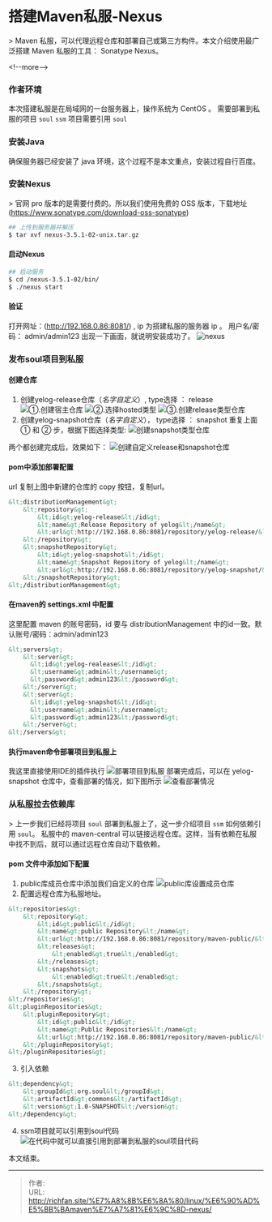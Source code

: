# 搭建Maven私服-Nexus

&gt; Maven 私服，可以代理远程仓库和部署自己或第三方构件。本文介绍使用最广泛搭建 Maven 私服的工具： Sonatype Nexus。

&lt;!--more--&gt;

### 作者环境
  本次搭建私服是在局域网的一台服务器上，操作系统为 CentOS 。
  需要部署到私服的项目 `soul`
  `ssm` 项目需要引用 `soul`

### 安装Java
  确保服务器已经安装了 java 环境，这个过程不是本文重点，安装过程自行百度。

### 安装Nexus
&gt; 官网 pro 版本的是需要付费的。所以我们使用免费的 OSS 版本，下载地址 (https://www.sonatype.com/download-oss-sonatype)

```bash
## 上传到服务器并解压
$ tar xvf nexus-3.5.1-02-unix.tar.gz
```

#### 启动Nexus
```bash
## 启动服务
$ cd /nexus-3.5.1-02/bin/
$ ./nexus start
```

#### 验证
打开网址：(http://192.168.0.86:8081/) , ip 为搭建私服的服务器 ip 。
用户名/密码： admin/admin123
出现一下画面，就说明安装成功了。
![nexus](http://img.saodiyang.com/FkIlJRDdMC2yJFT9huIk9gBuCe15.png)

### 发布soul项目到私服
#### 创建仓库
1. 创建yelog-release仓库（*名字自定义*）, type选择 ： release
![①.创建宿主仓库](http://img.saodiyang.com/Fk5UboZXVf4aegz63N4TDrITMh4V.png)
![②.选择hosted类型](http://img.saodiyang.com/FjAz8w445FFeVqDDzLLTLitOkZyV.png)
![③.创建release类型仓库](http://img.saodiyang.com/Ft2u5UPqdAFxldkkwAC2uVBtjDhF.png)
2. 创建yelog-snapshot仓库（*名字自定义*）， type选择 ： snapshot
重复上面 ① 和 ② 步，根据下图选择类型:
![创建snapshot类型仓库](http://img.saodiyang.com/FgX10ufvTV_YUK2vjrdRN3InKN1i.png)

两个都创建完成后，效果如下：
![创建自定义release和snapshot仓库](http://img.saodiyang.com/FjcMrajAM3anymLemHA2OoZZUut-.png)

#### pom中添加部署配置
url 复制上图中新建的仓库的 copy 按钮，复制url。
```xml
&lt;distributionManagement&gt;
    &lt;repository&gt;
        &lt;id&gt;yelog-release&lt;/id&gt;
        &lt;name&gt;Release Repository of yelog&lt;/name&gt;
        &lt;url&gt;http://192.168.0.86:8081/repository/yelog-release/&lt;/url&gt;
    &lt;/repository&gt;
    &lt;snapshotRepository&gt;
        &lt;id&gt;yelog-snapshot&lt;/id&gt;
        &lt;name&gt;Snapshot Repository of yelog&lt;/name&gt;
        &lt;url&gt;http://192.168.0.86:8081/repository/yelog-snapshot/&lt;/url&gt;
    &lt;/snapshotRepository&gt;
&lt;/distributionManagement&gt;
```
#### 在maven的 settings.xml 中配置
这里配置 maven 的账号密码，id 要与 distributionManagement 中的id一致。默认账号/密码：admin/admin123
```xml
&lt;servers&gt;
    &lt;server&gt;
      &lt;id&gt;yelog-realease&lt;/id&gt;
      &lt;username&gt;admin&lt;/username&gt;
      &lt;password&gt;admin123&lt;/password&gt;
    &lt;/server&gt;
    &lt;server&gt;
      &lt;id&gt;yelog-snapshot&lt;/id&gt;
      &lt;username&gt;admin&lt;/username&gt;
      &lt;password&gt;admin123&lt;/password&gt;
    &lt;/server&gt;
&lt;/servers&gt;
```

#### 执行maven命令部署项目到私服上
我这里直接使用IDE的插件执行
![部署项目到私服](http://img.saodiyang.com/Frs7jSIClJvF31AnyAAz5JXL-IAP.png)
部署完成后，可以在 yelog-snapshot 仓库中，查看部署的情况，如下图所示
![查看部署情况](http://img.saodiyang.com/Fi1YtOKOAK7KMigjAc4S7ZfwLLjl.png)

### 从私服拉去依赖库
&gt; 上一步我们已经将项目 `soul` 部署到私服上了，这一步介绍项目 `ssm` 如何依赖引用 `soul`。
私服中的 maven-central 可以链接远程仓库。这样，当有依赖在私服中找不到后，就可以通过远程仓库自动下载依赖。

#### pom 文件中添加如下配置
1. public库成员仓库中添加我们自定义的仓库
![public库设置成员仓库](http://img.saodiyang.com/FlmsId2u1z_vQ__zlfzoAIytujm3.png)
2. 配置远程仓库为私服地址。
```xml
&lt;repositories&gt;
    &lt;repository&gt;
        &lt;id&gt;public&lt;/id&gt;
        &lt;name&gt;public Repository&lt;/name&gt;
        &lt;url&gt;http://192.168.0.86:8081/repository/maven-public/&lt;/url&gt;
        &lt;releases&gt;
            &lt;enabled&gt;true&lt;/enabled&gt;
        &lt;/releases&gt;
        &lt;snapshots&gt;
            &lt;enabled&gt;true&lt;/enabled&gt;
        &lt;/snapshots&gt;
    &lt;/repository&gt;
&lt;/repositories&gt;
&lt;pluginRepositories&gt;
    &lt;pluginRepository&gt;
        &lt;id&gt;public&lt;/id&gt;
        &lt;name&gt;Public Repositories&lt;/name&gt;
        &lt;url&gt;http://192.168.0.86:8081/repository/maven-public/&lt;/url&gt;
    &lt;/pluginRepository&gt;
&lt;/pluginRepositories&gt;
```
3. 引入依赖
```xml
&lt;dependency&gt;
    &lt;groupId&gt;org.soul&lt;/groupId&gt;
    &lt;artifactId&gt;commons&lt;/artifactId&gt;
    &lt;version&gt;1.0-SNAPSHOT&lt;/version&gt;
&lt;/dependency&gt;
```
4. ssm项目就可以引用到soul代码
![在代码中就可以直接引用到部署到私服的soul项目代码](http://img.saodiyang.com/FvVCRBtMwy5ckbase3E3wM9JUXp6.png)

本文结束。


---

> 作者:   
> URL: http://richfan.site/%E7%A8%8B%E6%8A%80/linux/%E6%90%AD%E5%BB%BAmaven%E7%A7%81%E6%9C%8D-nexus/  

